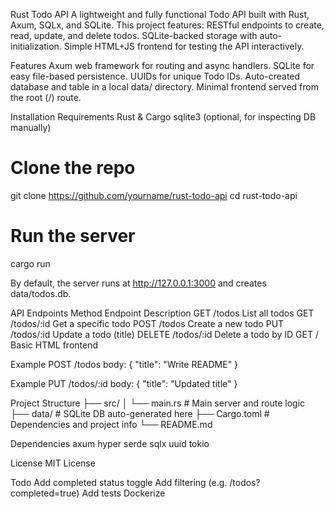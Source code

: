 Rust Todo API
A lightweight and fully functional Todo API built with Rust, Axum, SQLx, and SQLite. This project features:
RESTful endpoints to create, read, update, and delete todos.
SQLite-backed storage with auto-initialization.
Simple HTML+JS frontend for testing the API interactively.

Features
Axum web framework for routing and async handlers.
SQLite for easy file-based persistence.
UUIDs for unique Todo IDs.
Auto-created database and table in a local data/ directory.
Minimal frontend served from the root (/) route.

Installation
Requirements
Rust & Cargo
sqlite3 (optional, for inspecting DB manually)


# Clone the repo
git clone https://github.com/yourname/rust-todo-api
cd rust-todo-api

# Run the server
cargo run

By default, the server runs at http://127.0.0.1:3000 and creates data/todos.db.

API Endpoints
Method	Endpoint	Description
GET	/todos	List all todos
GET	/todos/:id	Get a specific todo
POST	/todos	Create a new todo
PUT	/todos/:id	Update a todo (title)
DELETE	/todos/:id	Delete a todo by ID
GET	/	Basic HTML frontend

Example POST /todos body:
{
  "title": "Write README"
}

Example PUT /todos/:id body:
{
  "title": "Updated title"
}

Project Structure
├── src/
│   └── main.rs         # Main server and route logic
├── data/               # SQLite DB auto-generated here
├── Cargo.toml          # Dependencies and project info
└── README.md

Dependencies
axum
hyper
serde
sqlx
uuid
tokio

License
MIT License

Todo
 Add completed status toggle
 Add filtering (e.g. /todos?completed=true)
 Add tests
 Dockerize

